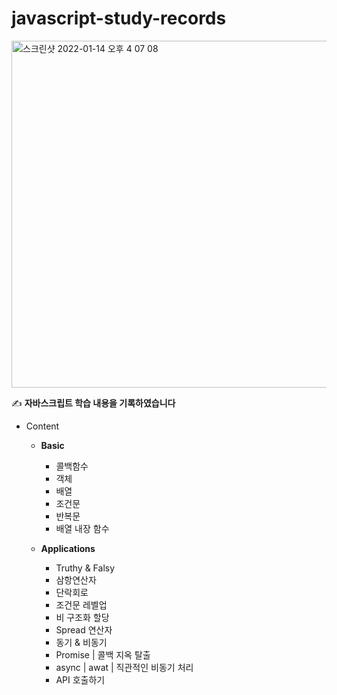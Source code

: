# javascript-study-records

<img width="555" alt="스크린샷 2022-01-14 오후 4 07 08" src="https://user-images.githubusercontent.com/72742121/149467413-e52d9770-2770-4a49-b8f2-9a96de006837.png">

✍️ **자바스크립트 학습 내용을 기록하였습니다**
-   Content

    -   **Basic**

        -   콜백함수
        -   객체
        -   배열
        -   조건문
        -   반복문
        -   배열 내장 함수

    -   **Applications**
        -   Truthy & Falsy
        -   삼항연산자
        -   단락회로
        -   조건문 레벨업
        -   비 구조화 할당
        -   Spread 연산자
        -   동기 & 비동기
        -   Promise | 콜백 지옥 탈출
        -   async | awat | 직관적인 비동기 처리
        -   API 호출하기
